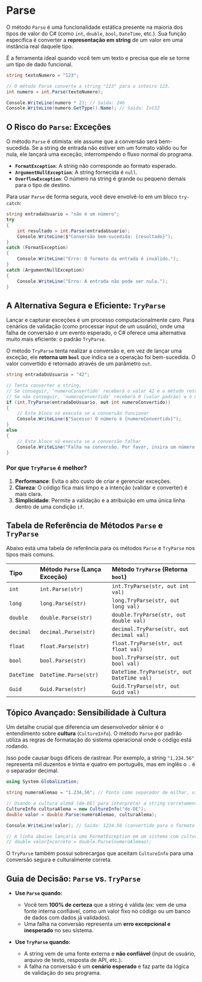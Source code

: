 # Parse

O método `Parse` é uma funcionalidade estática presente na maioria dos tipos de valor do C# (como `int`, `double`, `bool`, `DateTime`, etc.). Sua função específica é converter a **representação em string** de um valor em uma instância real daquele tipo.

É a ferramenta ideal quando você tem um texto e precisa que ele se torne um tipo de dado funcional.

```c#
string textoNumero = "123";

// O método Parse converte a string "123" para o inteiro 123.
int numero = int.Parse(textoNumero);

Console.WriteLine(numero * 2); // Saída: 246
Console.WriteLine(numero.GetType().Name); // Saída: Int32
```

## O Risco do `Parse`: Exceções

O método `Parse` é otimista: ele assume que a conversão será bem-sucedida. Se a string de entrada não estiver em um formato válido ou for nula, ele lançará uma exceção, interrompendo o fluxo normal do programa.

- **`FormatException`**: A string não corresponde ao formato esperado.
- **`ArgumentNullException`**: A string fornecida é `null`.
- **`OverflowException`**: O número na string é grande ou pequeno demais para o tipo de destino.

Para usar `Parse` de forma segura, você deve envolvê-lo em um bloco `try-catch`:

```c#
string entradaUsuario = "não é um número";
try
{
    int resultado = int.Parse(entradaUsuario);
    Console.WriteLine($"Conversão bem-sucedida: {resultado}");
}
catch (FormatException)
{
    Console.WriteLine("Erro: O formato da entrada é inválido.");
}
catch (ArgumentNullException)
{
    Console.WriteLine("Erro: A entrada não pode ser nula.");
}
```

## A Alternativa Segura e Eficiente: `TryParse`

Lançar e capturar exceções é um processo computacionalmente caro. Para cenários de validação (como processar input de um usuário), onde uma falha de conversão é um evento esperado, o C# oferece uma alternativa muito mais eficiente: o padrão `TryParse`.

O método `TryParse` tenta realizar a conversão e, em vez de lançar uma exceção, ele **retorna um `bool`** que indica se a operação foi bem-sucedida. O valor convertido é retornado através de um parâmetro `out`.

```c#
string entradaDoUsuario = "42";

// Tenta converter a string. 
// Se conseguir, 'numeroConvertido' receberá o valor 42 e o método retornará 'true'.
// Se não conseguir, 'numeroConvertido' receberá 0 (valor padrão) e o método retornará 'false'.
if (int.TryParse(entradaDoUsuario, out int numeroConvertido))
{
    // Este bloco só executa se a conversão funcionar
    Console.WriteLine($"Sucesso! O número é {numeroConvertido}");
}
else
{
    // Este bloco só executa se a conversão falhar
    Console.WriteLine("Falha na conversão. Por favor, insira um número válido.");
}
```

### Por que `TryParse` é melhor?

1.  **Performance**: Evita o alto custo de criar e gerenciar exceções.
2.  **Clareza**: O código fica mais limpo e a intenção (validar e converter) é mais clara.
3.  **Simplicidade**: Permite a validação e a atribuição em uma única linha dentro de uma condição `if`.

## Tabela de Referência de Métodos `Parse` e `TryParse`

Abaixo está uma tabela de referência para os métodos `Parse` e `TryParse` nos tipos mais comuns.

| Tipo | Método `Parse` (Lança Exceção) | Método `TryParse` (Retorna `bool`) |
| :--- | :--- | :--- |
| `int` | `int.Parse(str)` | `int.TryParse(str, out int val)` |
| `long` | `long.Parse(str)` | `long.TryParse(str, out long val)` |
| `double` | `double.Parse(str)` | `double.TryParse(str, out double val)` |
| `decimal` | `decimal.Parse(str)` | `decimal.TryParse(str, out decimal val)` |
| `float` | `float.Parse(str)` | `float.TryParse(str, out float val)` |
| `bool` | `bool.Parse(str)` | `bool.TryParse(str, out bool val)` |
| `DateTime` | `DateTime.Parse(str)` | `DateTime.TryParse(str, out DateTime val)` |
| `Guid` | `Guid.Parse(str)` | `Guid.TryParse(str, out Guid val)` |


## Tópico Avançado: Sensibilidade à Cultura

Um detalhe crucial que diferencia um desenvolvedor sênior é o entendimento sobre **cultura** (`CultureInfo`). O método `Parse` por padrão utiliza as regras de formatação do sistema operacional onde o código está rodando.

Isso pode causar bugs difíceis de rastrear. Por exemplo, a string `"1,234.56"` representa mil duzentos e trinta e quatro em português, mas em inglês o `.` é o separador decimal.

```c#
using System.Globalization;

string numeroAlemao = "1.234,56"; // Ponto como separador de milhar, vírgula como decimal

// Usando a cultura alemã (de-DE) para interpretar a string corretamente
CultureInfo culturaAlema = new CultureInfo("de-DE");
double valor = double.Parse(numeroAlemao, culturaAlema);

Console.WriteLine(valor); // Saída: 1234.56 (convertido para o formato padrão do sistema)

// A linha abaixo lançaria uma FormatException em um sistema com cultura pt-BR ou en-US
// double valorIncorreto = double.Parse(numeroAlemao); 
```

O `TryParse` também possui sobrecargas que aceitam `CultureInfo` para uma conversão segura e culturalmente correta.

## Guia de Decisão: `Parse` vs. `TryParse`

-   **Use `Parse` quando:**
    -   Você tem **100% de certeza** que a string é válida (ex: vem de uma fonte interna confiável, como um valor fixo no código ou um banco de dados com dados já validados).
    -   Uma falha na conversão representa um **erro excepcional e inesperado** no seu sistema.

-   **Use `TryParse` quando:**
    -   A string vem de uma fonte externa e **não confiável** (input de usuário, arquivo de texto, resposta de API, etc.).
    -   A falha na conversão é um **cenário esperado** e faz parte da lógica de validação do seu programa.
